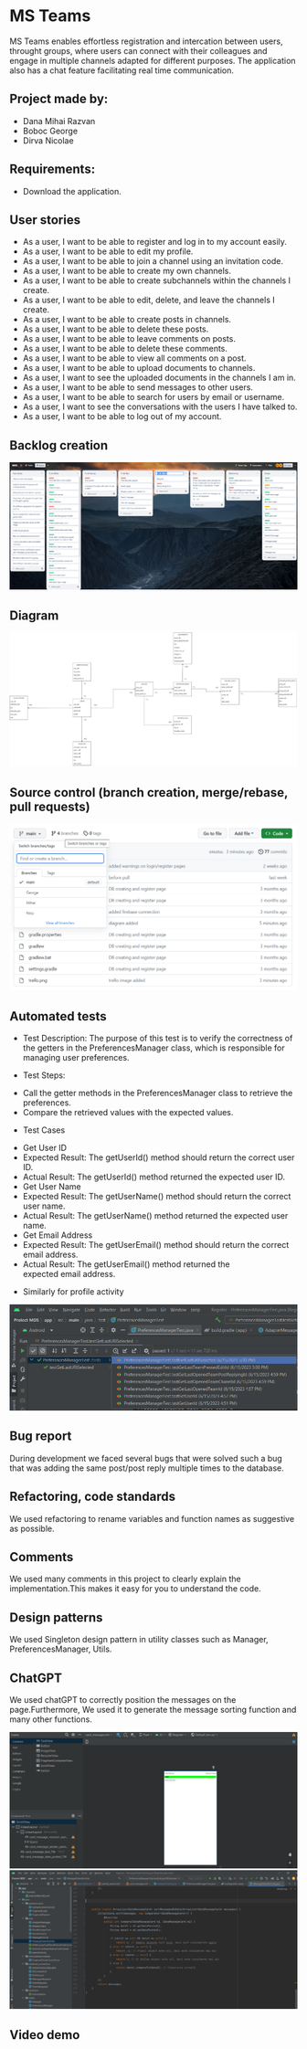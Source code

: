 # MS Teams

MS Teams enables effortless registration and intercation between users, 
throught groups, where users can connect with their colleagues and engage in multiple channels
adapted for different purposes. The application also has a chat feature facilitating real
time communication.

## Project made by:

* Dana Mihai Razvan
* Boboc George
* Dirva Nicolae

## Requirements:

+ Download the application.

## User stories

* As a user, I want to be able to register and log in to my account easily.
* As a user, I want to be able to edit my profile.
* As a user, I want to be able to join a channel using an invitation code.
* As a user, I want to be able to create my own channels.
* As a user, I want to be able to create subchannels within the channels I create.
* As a user, I want to be able to edit, delete, and leave the channels I create.
* As a user, I want to be able to create posts in channels.
* As a user, I want to be able to delete these posts.
* As a user, I want to be able to leave comments on posts.
* As a user, I want to be able to delete these comments.
* As a user, I want to be able to view all comments on a post.
* As a user, I want to be able to upload documents to channels.
* As a user, I want to see the uploaded documents in the channels I am in.
* As a user, I want to be able to send messages to other users.
* As a user, I want to be able to search for users by email or username.
* As a user, I want to see the conversations with the users I have talked to.
* As a user, I want to be able to log out of my account.

## Backlog creation
![Nu s-a putut incarca imaginea!](https://github.com/BobocGeorge254/Proiect-MDS/blob/main/trello.png)

## Diagram

![Nu s-a putut incarca imaginea!](https://github.com/BobocGeorge254/Proiect-MDS/blob/main/diagrama.jpg)

## Source control (branch creation, merge/rebase, pull requests)

![Nu s-a putut incarca imaginea!](https://github.com/BobocGeorge254/Proiect-MDS/blob/main/branches.png) 

## Automated tests
* Test Description: 
The purpose of this test is to verify the correctness of the getters in the PreferencesManager class, which is responsible for managing user preferences.


* Test Steps: 
- Call the getter methods in the PreferencesManager class to retrieve the preferences.
- Compare the retrieved values with the expected values.


* Test Cases
- Get User ID
- Expected Result: The getUserId() method should return the correct user ID.
- Actual Result: The getUserId() method returned the expected user ID.
- Get User Name
- Expected Result: The getUserName() method should return the correct user name.
- Actual Result: The getUserName() method returned the expected user name.
- Get Email Address
- Expected Result: The getUserEmail() method should return the correct email address.
- Actual Result: The getUserEmail() method returned the expected email address.


* Similarly for profile activity


![Nu s-a putut incarca imaginea!](https://github.com/BobocGeorge254/Proiect-MDS/blob/main/tests.png)

## Bug report

During development we faced several bugs that were solved such a bug that was adding the same post/post reply multiple times to the database.

## Refactoring, code standards

We used refactoring to rename variables and function names as suggestive as possible.

## Comments

We used many comments in this project to clearly explain the implementation.This makes it easy for you to understand the code. 

## Design patterns

We used Singleton design pattern in utility classes such as Manager, PreferencesManager, Utils.

## ChatGPT

We used chatGPT to correctly position the messages on the page.Furthermore, We used it to generate the message sorting function and many other functions.

![Nu s-a putut incarca imaginea!](https://github.com/BobocGeorge254/Proiect-MDS/blob/main/chat1.png)
![Nu s-a putut incarca imaginea!](https://github.com/BobocGeorge254/Proiect-MDS/blob/main/chat2.png)

## Video demo

